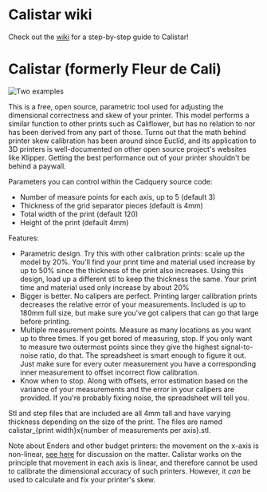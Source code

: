 # Calistar wiki

Check out the [wiki](https://github.com/dirtdigger/fleur_de_cali/wiki) for a step-by-step guide to Calistar!

# Calistar (formerly Fleur de Cali)

![Two examples](img/120x3_and_100x2.jpg?raw=true "120x3 and 100x2 example")

This is a free, open source, parametric tool used for adjusting the dimensional correctness and skew of your printer. This model performs a similar function to other prints such as Califlower, but has no relation to nor has been derived from any part of those. Turns out that the math behind printer skew calibration has been around since Euclid, and its application to 3D printers is well-documented on other open source project's websites like Klipper. Getting the best performance out of your printer shouldn't be behind a paywall.

Parameters you can control within the Cadquery source code:

- Number of measure points for each axis, up to 5 (default 3)
- Thickness of the grid separator pieces (default is 4mm)
- Total width of the print (default 120)
- Height of the print (default 4mm)

Features:

- Parametric design. Try this with other calibration prints: scale up the model by 20%. You'll find your print time and material used increase by up to 50% since the thickness of the print also increases. Using this design, load up a different stl to keep the thickness the same. Your print time and material used only increase by about 20%
- Bigger is better. No calipers are perfect. Printing larger calibration prints decreases the relative error of your measurements. Included is up to 180mm full size, but make sure you've got calipers that can go that large before printing.
- Multiple measurement points. Measure as many locations as you want up to three times. If you get bored of measuring, stop. If you only want to measure two outermost points since they give the highest signal-to-noise ratio, do that. The spreadsheet is smart enough to figure it out. Just make sure for every outer measurement you have a corresponding inner measurement to offset incorrect flow calibration.
- Know when to stop. Along with offsets, error estimation based on the variance of your measurements and the error in your calipers are provided. If you're probably fixing noise, the spreadsheet will tell you.

Stl and step files that are included are all 4mm tall and have varying thickness depending on the size of the print. The files are named calistar_{print width}x{number of measurements per axis}.stl.

Note about Enders and other budget printers: the movement on the x-axis is non-linear, [see here](https://klipper.discourse.group/t/correct-dimensional-accuracy/6093/5) for discussion on the matter. Calistar works on the principle that movement in each axis is linear, and therefore cannot be used to calibrate the dimensional accuracy of such printers. However, it _can_ be used to calculate and fix your printer's skew.

